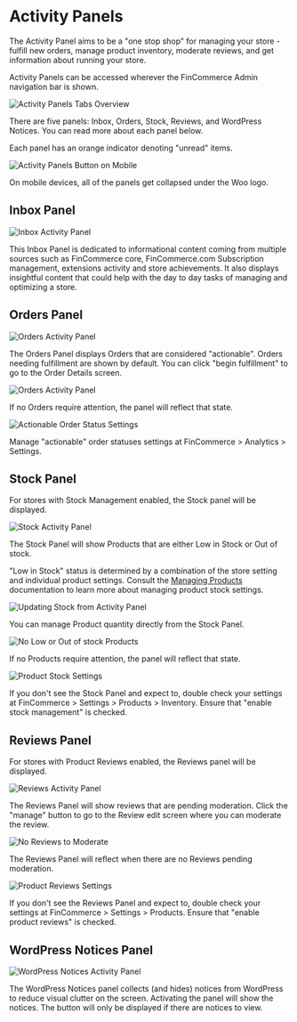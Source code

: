 # Activity Panels

The Activity Panel aims to be a "one stop shop" for managing your store - fulfill new orders, manage product inventory, moderate reviews, and get information about running your store.

Activity Panels can be accessed wherever the FinCommerce Admin navigation bar is shown.

![Activity Panels Tabs Overview](images/activity-panels-tabs.png)

There are five panels: Inbox, Orders, Stock, Reviews, and WordPress Notices. You can read more about each panel below.

Each panel has an orange indicator denoting "unread" items.

![Activity Panels Button on Mobile](images/activity-panels-mobile-view.png)

On mobile devices, all of the panels get collapsed under the Woo logo.

## Inbox Panel

![Inbox Activity Panel](images/activity-panels-inbox.png)

This Inbox Panel is dedicated to informational content coming from multiple sources such as FinCommerce core, FinCommerce.com Subscription management, extensions activity and store achievements. It also displays insightful content that could help with the day to day tasks of managing and optimizing a store.

## Orders Panel

![Orders Activity Panel](images/activity-panels-orders.png)

The Orders Panel displays Orders that are considered "actionable". Orders needing fulfillment are shown by default. You can click "begin fulfillment" to go to the Order Details screen.

![Orders Activity Panel](images/activity-panels-orders-empty.png)

If no Orders require attention, the panel will reflect that state.

![Actionable Order Status Settings](images/activity-panels-orders-settings.png)

Manage "actionable" order statuses settings at FinCommerce > Analytics > Settings.

## Stock Panel

For stores with Stock Management enabled, the Stock panel will be displayed.

![Stock Activity Panel](images/activity-panels-stock.png)

The Stock Panel will show Products that are either Low in Stock or Out of stock.

"Low in Stock" status is determined by a combination of the store setting and individual product settings. Consult the [Managing Products](https://fincommerce.com/document/managing-products/#inventory-tab) documentation to learn more about managing product stock settings.
 
![Updating Stock from Activity Panel](images/activity-panels-stock-update.png)

You can manage Product quantity directly from the Stock Panel.

![No Low or Out of stock Products](images/activity-panels-stock-empty.png)

If no Products require attention, the panel will reflect that state.

![Product Stock Settings](images/activity-panels-stock-settings.png)

If you don't see the Stock Panel and expect to, double check your settings at FinCommerce > Settings > Products > Inventory. Ensure that "enable stock management" is checked.

## Reviews Panel

For stores with Product Reviews enabled, the Reviews panel will be displayed.

![Reviews Activity Panel](images/activity-panels-reviews.png)

The Reviews Panel will show reviews that are pending moderation. Click the "manage" button to go to the Review edit screen where you can moderate the review.

![No Reviews to Moderate](images/activity-panels-reviews-empty.png)

The Reviews Panel will reflect when there are no Reviews pending moderation.

![Product Reviews Settings](images/activity-panels-reviews-settings.png)

If you don't see the Reviews Panel and expect to, double check your settings at FinCommerce > Settings > Products. Ensure that "enable product reviews" is checked.

## WordPress Notices Panel

![WordPress Notices Activity Panel](images/activity-panels-wp-notices.png)

The WordPress Notices panel collects (and hides) notices from WordPress to reduce visual clutter on the screen. Activating the panel will show the notices. The button will only be displayed if there are notices to view.
